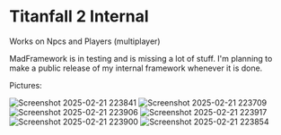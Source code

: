 # Titanfall 2 Internal

Works on Npcs and Players (multiplayer)

MadFramework is in testing and is missing a lot of stuff. I'm planning to make a public release of my internal framework whenever it is done. 

Pictures:

![Screenshot 2025-02-21 223841](https://github.com/user-attachments/assets/f71e961a-deb7-461b-9d74-a13b2384d911)
![Screenshot 2025-02-21 223709](https://github.com/user-attachments/assets/be6e5321-de03-450c-8863-f98fe52683dd)
![Screenshot 2025-02-21 223906](https://github.com/user-attachments/assets/f7112187-d101-40c6-9e8b-7ed29162dc58)
![Screenshot 2025-02-21 223917](https://github.com/user-attachments/assets/f65f4746-a496-4ec4-b97c-3eedb600ca03)
![Screenshot 2025-02-21 223900](https://github.com/user-attachments/assets/1933f207-c3ac-40dc-ba87-7956635194f2)
![Screenshot 2025-02-21 223854](https://github.com/user-attachments/assets/8cdca3f1-bae9-4747-95e3-129b972dbb3f)
